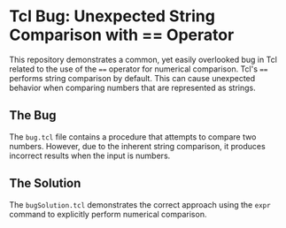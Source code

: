 # Tcl Bug: Unexpected String Comparison with == Operator

This repository demonstrates a common, yet easily overlooked bug in Tcl related to the use of the `==` operator for numerical comparison.  Tcl's `==` performs string comparison by default.  This can cause unexpected behavior when comparing numbers that are represented as strings.

## The Bug

The `bug.tcl` file contains a procedure that attempts to compare two numbers. However, due to the inherent string comparison, it produces incorrect results when the input is numbers.

## The Solution

The `bugSolution.tcl` demonstrates the correct approach using the `expr` command to explicitly perform numerical comparison.